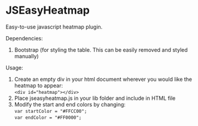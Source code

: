 JSEasyHeatmap
=============

Easy-to-use javascript heatmap plugin. 


Dependencies: 

1. Bootstrap (for styling the table. This can be easily removed and styled manually)

Usage:

1. Create an empty div in your html document wherever you would like the heatmap to appear: <br/>
`<div id="heatmap"></div>`
2. Place jseasyheatmap.js in your lib folder and include in HTML file
3. Modify the start and end colors by changing:<br/>
`var startColor = "#FFCC00";`<br/>
`var endColor = "#FF0000";`






